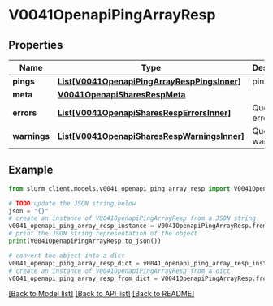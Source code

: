 # V0041OpenapiPingArrayResp


## Properties

Name | Type | Description | Notes
------------ | ------------- | ------------- | -------------
**pings** | [**List[V0041OpenapiPingArrayRespPingsInner]**](V0041OpenapiPingArrayRespPingsInner.md) | pings | 
**meta** | [**V0041OpenapiSharesRespMeta**](V0041OpenapiSharesRespMeta.md) |  | [optional] 
**errors** | [**List[V0041OpenapiSharesRespErrorsInner]**](V0041OpenapiSharesRespErrorsInner.md) | Query errors | [optional] 
**warnings** | [**List[V0041OpenapiSharesRespWarningsInner]**](V0041OpenapiSharesRespWarningsInner.md) | Query warnings | [optional] 

## Example

```python
from slurm_client.models.v0041_openapi_ping_array_resp import V0041OpenapiPingArrayResp

# TODO update the JSON string below
json = "{}"
# create an instance of V0041OpenapiPingArrayResp from a JSON string
v0041_openapi_ping_array_resp_instance = V0041OpenapiPingArrayResp.from_json(json)
# print the JSON string representation of the object
print(V0041OpenapiPingArrayResp.to_json())

# convert the object into a dict
v0041_openapi_ping_array_resp_dict = v0041_openapi_ping_array_resp_instance.to_dict()
# create an instance of V0041OpenapiPingArrayResp from a dict
v0041_openapi_ping_array_resp_from_dict = V0041OpenapiPingArrayResp.from_dict(v0041_openapi_ping_array_resp_dict)
```
[[Back to Model list]](../README.md#documentation-for-models) [[Back to API list]](../README.md#documentation-for-api-endpoints) [[Back to README]](../README.md)


